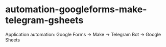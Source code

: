 # automation-googleforms-make-telegram-gsheets
Application automation: Google Forms → Make → Telegram Bot → Google Sheets
